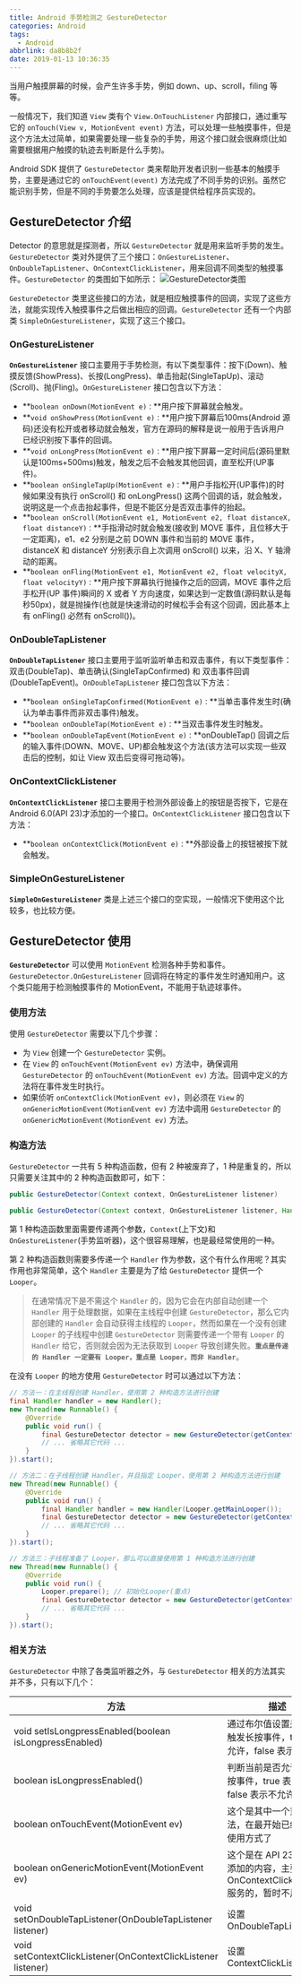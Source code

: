 ```yaml
---
title: Android 手势检测之 GestureDetector
categories: Android
tags:
  - Android
abbrlink: da8b8b2f
date: 2019-01-13 10:36:35
---
```


当用户触摸屏幕的时候，会产生许多手势，例如 down、up、scroll，filing 等等。

一般情况下，我们知道 `View` 类有个 `View.OnTouchListener` 内部接口，通过重写它的 `onTouch(View v, MotionEvent event)` 方法，可以处理一些触摸事件，但是这个方法太过简单，如果需要处理一些复杂的手势，用这个接口就会很麻烦(比如需要根据用户触摸的轨迹去判断是什么手势)。

Android SDK 提供了 `GestureDetector` 类来帮助开发者识别一些基本的触摸手势，主要是通过它的 `onTouchEvent(event)` 方法完成了不同手势的识别。虽然它能识别手势，但是不同的手势要怎么处理，应该是提供给程序员实现的。

## GestureDetector 介绍 ##
Detector 的意思就是探测者，所以 `GestureDetector` 就是用来监听手势的发生。`GestureDetector` 类对外提供了三个接口：`OnGestureListener`、`OnDoubleTapListener`、`OnContextClickListener`，用来回调不同类型的触摸事件。`GestureDetector` 的类图如下如所示：
![GestureDetector类图](https://lyl873825813.github.io/medias/view/view_gesture_detector.png)

`GestureDetector` 类里这些接口的方法，就是相应触摸事件的回调，实现了这些方法，就能实现传入触摸事件之后做出相应的回调。`GestureDetector` 还有一个内部类 `SimpleOnGestureListener`，实现了这三个接口。

### OnGestureListener ###
**`OnGestureListener`** 接口主要用于手势检测，有以下类型事件：按下(Down)、触摸反馈(ShowPress)、长按(LongPress)、单击抬起(SingleTapUp)、滚动(Scroll)、抛(Fling)。`OnGestureListener` 接口包含以下方法：
 - **`boolean onDown(MotionEvent e)：`**用户按下屏幕就会触发。
 - **`void onShowPress(MotionEvent e)：`**用户按下屏幕后100ms(Android 源码)还没有松开或者移动就会触发，官方在源码的解释是说一般用于告诉用户已经识别按下事件的回调。
 - **`void onLongPress(MotionEvent e)：`**用户按下屏幕一定时间后(源码里默认是100ms+500ms)触发，触发之后不会触发其他回调，直至松开(UP事件)。 
 - **`boolean onSingleTapUp(MotionEvent e)：`**用户手指松开(UP事件)的时候如果没有执行 onScroll() 和 onLongPress() 这两个回调的话，就会触发，说明这是一个点击抬起事件，但是不能区分是否双击事件的抬起。
 - **`boolean onScroll(MotionEvent e1, MotionEvent e2, float distanceX, float distanceY)：`**手指滑动时就会触发(接收到 MOVE 事件，且位移大于一定距离)，e1、e2 分别是之前 DOWN 事件和当前的 MOVE 事件，distanceX 和 distanceY 分别表示自上次调用 onScroll() 以来，沿 X、Y 轴滑动的距离。 
 - **`boolean onFling(MotionEvent e1, MotionEvent e2, float velocityX, float velocityY)：`**用户按下屏幕执行抛操作之后的回调，MOVE 事件之后手松开(UP 事件)瞬间的 X 或者 Y 方向速度，如果达到一定数值(源码默认是每秒50px)，就是抛操作(也就是快速滑动的时候松手会有这个回调，因此基本上有 onFling() 必然有 onScroll())。

### OnDoubleTapListener ###
**`OnDoubleTapListener`** 接口主要用于监听监听单击和双击事件，有以下类型事件：双击(DoubleTap)、单击确认(SingleTapConfirmed) 和 双击事件回调(DoubleTapEvent)。`OnDoubleTapListener` 接口包含以下方法：
 - **`boolean onSingleTapConfirmed(MotionEvent e)：`**当单击事件发生时(确认为单击事件而非双击事件)触发。
 - **`boolean onDoubleTap(MotionEvent e)：`**当双击事件发生时触发。
 - **`boolean onDoubleTapEvent(MotionEvent e)：`**onDoubleTap() 回调之后的输入事件(DOWN、MOVE、UP)都会触发这个方法(该方法可以实现一些双击后的控制，如让 View 双击后变得可拖动等)。

### OnContextClickListener ###
**`OnContextClickListener`** 接口主要用于检测外部设备上的按钮是否按下，它是在 Android 6.0(API 23)才添加的一个接口。`OnContextClickListener` 接口包含以下方法：
 - **`boolean onContextClick(MotionEvent e)：`**外部设备上的按钮被按下就会触发。

### SimpleOnGestureListener ###
**`SimpleOnGestureListener`** 类是上述三个接口的空实现，一般情况下使用这个比较多，也比较方便。

## GestureDetector 使用 ##
**`GestureDetector`** 可以使用 `MotionEvent` 检测各种手势和事件。`GestureDetector.OnGestureListener` 回调将在特定的事件发生时通知用户。这个类只能用于检测触摸事件的 MotionEvent，不能用于轨迹球事件。 

### 使用方法 ###
使用 `GestureDetector` 需要以下几个步骤：
 - 为 `View` 创建一个 `GestureDetector` 实例。
 - 在  `View` 的 `onTouchEvent(MotionEvent ev)` 方法中，确保调用 `GestureDetector` 的 `onTouchEvent(MotionEvent ev)` 方法。回调中定义的方法将在事件发生时执行。
 - 如果侦听 `onContextClick(MotionEvent ev)`，则必须在 `View` 的 `onGenericMotionEvent(MotionEvent ev)` 方法中调用 `GestureDetector` 的 `onGenericMotionEvent(MotionEvent ev)` 方法。

### 构造方法 ###
`GestureDetector` 一共有 5 种构造函数，但有 2 种被废弃了，1 种是重复的，所以只需要关注其中的 2 种构造函数即可，如下：
```java
public GestureDetector(Context context, OnGestureListener listener)

public GestureDetector(Context context, OnGestureListener listener, Handler handler)
```

第 1 种构造函数里面需要传递两个参数，`Context`(上下文)和 `OnGestureListener`(手势监听器)，这个很容易理解，也是最经常使用的一种。

第 2 种构造函数则需要多传递一个 `Handler` 作为参数，这个有什么作用呢？其实作用也非常简单，这个 `Handler` 主要是为了给 `GestureDetector` 提供一个 `Looper`。
> 在通常情况下是不需这个 `Handler` 的，因为它会在内部自动创建一个 `Handler` 用于处理数据，如果在主线程中创建 `GestureDetector`，那么它内部创建的 `Handler` 会自动获得主线程的 `Looper`，然而如果在一个没有创建 `Looper` 的子线程中创建 `GestureDetector` 则需要传递一个带有 `Looper` 的 `Handler` 给它，否则就会因为无法获取到 `Looper` 导致创建失败。**`重点是传递的 Handler 一定要有 Looper，重点是 Looper，而非 Handler`**。

在没有 `Looper` 的地方使用 `GestureDetector` 时可以通过以下方法：
```java
// 方法一：在主线程创建 Handler，使用第 2 种构造方法进行创建
final Handler handler = new Handler();
new Thread(new Runnable() {
    @Override
    public void run() {
        final GestureDetector detector = new GestureDetector(getContext(), new GestureDetector.SimpleOnGestureListener(), handler);
        // ... 省略其它代码 ...
    }
}).start();

// 方法二：在子线程创建 Handler，并且指定 Looper，使用第 2 种构造方法进行创建
new Thread(new Runnable() {
    @Override
    public void run() {
        final Handler handler = new Handler(Looper.getMainLooper());
        final GestureDetector detector = new GestureDetector(getContext(), new GestureDetector.SimpleOnGestureListener(), handler);
        // ... 省略其它代码 ...
    }
}).start();

// 方法三：子线程准备了 Looper，那么可以直接使用第 1 种构造方法进行创建
new Thread(new Runnable() {
    @Override
    public void run() {
        Looper.prepare(); // 初始化Looper(重点)
        final GestureDetector detector = new GestureDetector(getContext(), new GestureDetector.SimpleOnGestureListener());
        // ... 省略其它代码 ...
    }
}).start();
```

### 相关方法 ###
`GestureDetector` 中除了各类监听器之外，与 `GestureDetector` 相关的方法其实并不多，只有以下几个：

| 方法                                                          | 描述                                                                                   |
|---------------------------------------------------------------|----------------------------------------------------------------------------------------|
| void setIsLongpressEnabled(boolean isLongpressEnabled)        | 通过布尔值设置是否允许触发长按事件，true 表示允许，false 表示不允许                    |
| boolean isLongpressEnabled()                                  | 判断当前是否允许触发长按事件，true 表示允许，false 表示不允许                          |
| boolean onTouchEvent(MotionEvent ev)                          | 这个是其中一个重要的方法，在最开始已经演示过使用方式了                                 |
| boolean onGenericMotionEvent(MotionEvent ev)                  | 这个是在 API 23 之后才添加的内容，主要是为 OnContextClickListener 服务的，暂时不用关注 |
| void setOnDoubleTapListener(OnDoubleTapListener listener)     | 设置 OnDoubleTapListener                                                               |
| void setContextClickListener(OnContextClickListener listener) | 设置 ContextClickListener                                                              |


